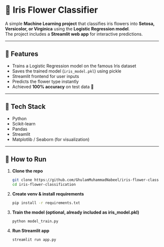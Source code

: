 # 🌸 Iris Flower Classifier

A simple **Machine Learning project** that classifies iris flowers into **Setosa, Versicolor, or Virginica** using the **Logistic Regression model**.  
The project includes a **Streamlit web app** for interactive predictions.  

---

## 🔹 Features
- Trains a Logistic Regression model on the famous Iris dataset  
- Saves the trained model (`iris_model.pkl`) using pickle  
- Streamlit frontend for user inputs  
- Predicts the flower type instantly  
- Achieved **100% accuracy** on test data 🎯  

---

## 🔹 Tech Stack
- Python  
- Scikit-learn  
- Pandas  
- Streamlit  
- Matplotlib / Seaborn (for visualization)  

---

## 🔹 How to Run

1. **Clone the repo**
   ```bash
   git clone https://github.com/GhulamMuhammadNabeel/iris-flower-classification.git
   cd iris-flower-classification
   ```
2. **Create venv & install requirements**
    ```bash
    pip install -r requirements.txt 
    ```
3. **Train the model (optional, already included as iris_model.pkl)**
    ```bash
    python model_train.py
    ```
4. **Run Streamlit app**
    ```bash
    streamlit run app.py
    ```
